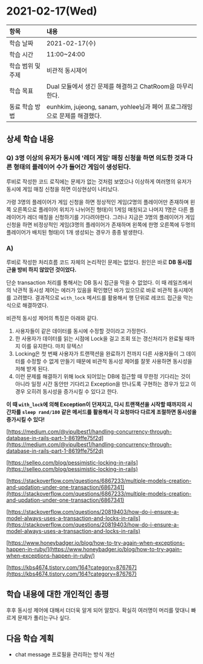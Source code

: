 # 2021-02-17\(Wed\)

| 항목 | 내용 |
| :--- | :--- |
| 학습 날짜 | 2021-02-17\(수\) |
| 학습 시간 | 11:00~24:00 |
| 학습 범위 및 주제 | 비관적 동시제어 |
| 학습 목표 | Dual 모듈에서 생긴 문제를 해결하고 ChatRoom을 마무리한다. |
| 동료 학습 방법 | eunhkim, jujeong, sanam, yohlee님과 페어 프로그래밍으로 문제를 해결했다. |

## 상세 학습 내용

### Q\) 3명 이상의 유저가 동시에 '레더 게임' 매칭 신청을 하면 의도한 것과 다른 형태의 플레이어 수가 들어간 게임이 생성된다.

루비로 작성한 코드 로직에는 문제가 없는 것처럼 보였으나 이상하게 여러명의 유저가 동시에 게임 매칭 신청을 하면 이상현상이 나타났다.

가령 3명의 플레이어가 게임 신청을 하면 정상적인 게임\(2명의 플레이어만 존재하며 왼쪽 오른쪽으로 플레이어 위치가 나뉘어진 형태\)이 1게임 매칭되고 나머지 1명은 다른 플레이어가 레더 매칭을 신청하기를 기다려야한다. 그러나 지금은 3명의 플레이어가 게임 신청을 하면 비정상적인 게임\(3명의 플레이어가 존재하며 왼쪽에 한명 오른쪽에 두명의 플레이어가 배치된 형태\)이 1개 생성되는 경우가 종종 발생한다.

### A\)

루비로 작성한 처리흐름 코드 자체의 논리적인 문제는 없었다. 원인은 바로 **DB 동시접근을 방비 하지 않았던 것이었다.**

단순 transaction 처리를 통해서는 DB 동시 접근을 막을 수 없었다. 이 때 레일즈에서의 낙관적 동시성 제어는 에러가 있음을 확인했던 바가 있으므로 바로 비관적 동시제어를 고려했다. 결과적으로 `with_lock` 메서드를 활용해서 행 단위로 레코드 접근을 막는 식으로 해결하였다.

비관적 동시성 제어의 특징은 아래와 같다.

1. 사용자들이 같은 데이터를 동시에 수정할 것이라고 가정한다.
2. 한 사용자가 데이터를 읽는 시점에 Lock을 걸고 조회 또는 갱신처리가 완료될 때까지 이를 유지한다. 마치 뮤텍스!
3. Locking은 첫 번째 사용자가 트랜잭션을 완료하기 전까지 다른 사용자들이 그 데이터를 수정할 수 없게 만들기 때문에 비관적 동시성 제어를 잘못 사용하면 동시성을 저해 받게 된다.
4. 이런 문제를 해결하기 위해 lock 되어있는 DB에 접근할 때 무한정 기다리는 것이 아니라 일정 시간 동안만 기다리고 Exception을 만나도록 구현하는 경우가 있고 이 경우 오히려 동시성을 증가시킬 수 있다고 한다.

**이 때 `with_lock`에 의해 Exception이 던져지고, 다시 트랜잭션을 시작할 때까지의 시간차를 `sleep rand/100` 같은 메서드를 활용해서 각 요청마다 다르게 조절하면 동시성을 증가시킬 수 있다!**

[https://medium.com/@vipulbest1/handling-concurrency-through-database-in-rails-part-1-8619ffe75f2d](https://medium.com/@vipulbest1/handling-concurrency-through-database-in-rails-part-1-8619ffe75f2d)

[https://selleo.com/blog/pessimistic-locking-in-rails](https://selleo.com/blog/pessimistic-locking-in-rails)

[https://stackoverflow.com/questions/6867233/multiple-models-creation-and-updation-under-one-transaction/6867341](https://stackoverflow.com/questions/6867233/multiple-models-creation-and-updation-under-one-transaction/6867341)

[https://stackoverflow.com/questions/20819403/how-do-i-ensure-a-model-always-uses-a-transaction-and-locks-in-rails](https://stackoverflow.com/questions/20819403/how-do-i-ensure-a-model-always-uses-a-transaction-and-locks-in-rails)

[https://www.honeybadger.io/blog/how-to-try-again-when-exceptions-happen-in-ruby/](https://www.honeybadger.io/blog/how-to-try-again-when-exceptions-happen-in-ruby/)

[https://kbs4674.tistory.com/164?category=876767](https://kbs4674.tistory.com/164?category=876767)

## 학습 내용에 대한 개인적인 총평

후후 동시성 제어에 대해서 더더욱 알게 되어 알찼다. 확실히 여러명이 머리를 맞대니 빠르게 문제가 풀리는구나 싶다.

## 다음 학습 계획

* chat message 프로필을 관리하는 방식 개선

